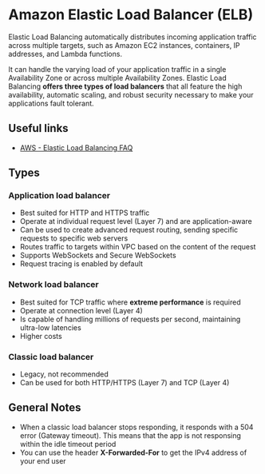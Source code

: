 # Amazon Elastic Load Balancer (ELB)
Elastic Load Balancing automatically distributes incoming application traffic across multiple targets, such as Amazon EC2 instances, containers, IP addresses, and Lambda functions.

It can handle the varying load of your application traffic in a single Availability Zone or across multiple Availability Zones. Elastic Load Balancing **offers three types of load balancers** that all feature the high availability, automatic scaling, and robust security necessary to make your applications fault tolerant.

## Useful links
- [AWS - Elastic Load Balancing FAQ](https://aws.amazon.com/elasticloadbalancing/faqs/?nc=sn&loc=6)

## Types
### Application load balancer
- Best suited for HTTP and HTTPS traffic
- Operate at individual request level (Layer 7) and are application-aware
- Can be used to create advanced request routing, sending specific requests to specific web servers
- Routes traffic to targets within VPC based on the content of the request
- Supports WebSockets and Secure WebSockets
- Request tracing is enabled by default

### Network load balancer
- Best suited for TCP traffic where **extreme performance** is required
- Operate at connection level (Layer 4)
- Is capable of handling millions of requests per second, maintaining ultra-low latencies
- Higher costs

### Classic load balancer
- Legacy, not recommended
- Can be used for both HTTP/HTTPS (Layer 7) and TCP (Layer 4)

## General Notes
- When a classic load balancer stops responding, it responds with a 504 error (Gateway timeout). This means that the app is not responsing within the idle timeout period
- You can use the header **X-Forwarded-For** to get the IPv4 address of your end user

